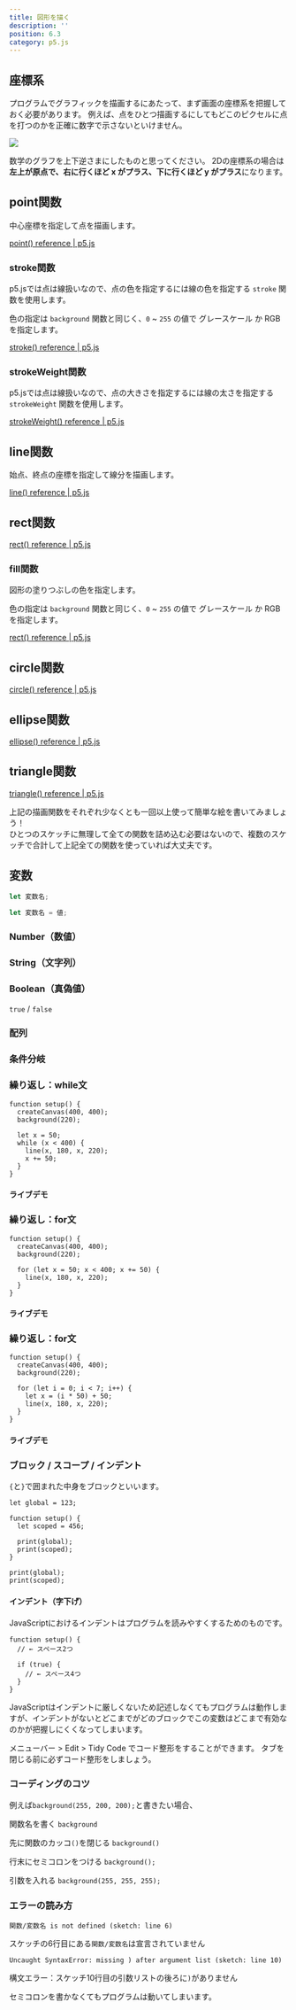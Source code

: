 ```yaml
---
title: 図形を描く
description: ''
position: 6.3
category: p5.js
---
```


<!-- ### colorModeについて -->

## 座標系

プログラムでグラフィックを描画するにあたって、まず画面の座標系を把握しておく必要があります。
例えば、点をひとつ描画するにしてもどこのピクセルに点を打つのかを正確に数字で示さないといけません。

<img src="/resource/image/p5js_primitives.png"/>

数学のグラフを上下逆さまにしたものと思ってください。
2Dの座標系の場合は<strong>左上が原点で、右に行くほど x がプラス、下に行くほど y がプラス</strong>になります。



## point関数

中心座標を指定して点を描画します。

[point() reference | p5.js](https://p5js.org/reference/#/p5/point)

### stroke関数

p5.jsでは点は線扱いなので、点の色を指定するには線の色を指定する `stroke` 関数を使用します。

色の指定は `background` 関数と同じく、`0` ~ `255` の値で グレースケール か RGB を指定します。

[stroke() reference | p5.js](https://p5js.org/reference/#/p5/stroke)

### strokeWeight関数

p5.jsでは点は線扱いなので、点の大きさを指定するには線の太さを指定する `strokeWeight` 関数を使用します。

[strokeWeight() reference | p5.js](https://p5js.org/reference/#/p5/strokeWeight)

## line関数

始点、終点の座標を指定して線分を描画します。

[line() reference | p5.js](https://p5js.org/reference/#/p5/line)

## rect関数

[rect() reference | p5.js](https://p5js.org/reference/#/p5/rect)

### fill関数

図形の塗りつぶしの色を指定します。

色の指定は `background` 関数と同じく、`0` ~ `255` の値で グレースケール か RGB を指定します。

[rect() reference | p5.js](https://p5js.org/reference/#/p5/rect)

## circle関数

[circle() reference | p5.js](https://p5js.org/reference/#/p5/circle)

## ellipse関数

[ellipse() reference | p5.js](https://p5js.org/reference/#/p5/ellipse)

## triangle関数

[triangle() reference | p5.js](https://p5js.org/reference/#/p5/triangle)

<alert type="success">

上記の描画関数をそれぞれ少なくとも一回以上使って簡単な絵を書いてみましょう！  
ひとつのスケッチに無理して全ての関数を詰め込む必要はないので、複数のスケッチで合計して上記全ての関数を使っていれば大丈夫です。

</alert>



## 変数

```javascript
let 変数名;

let 変数名 = 値;
```

### Number（数値）

### String（文字列）

### Boolean（真偽値）

`true` / `false`

### 配列

### 条件分岐

### 繰り返し：while文

```javascript[sketch.js]
function setup() {
  createCanvas(400, 400);
  background(220);

  let x = 50;
  while (x < 400) {
    line(x, 180, x, 220);
    x += 50;
  }
}
```

#### ライブデモ

<live-demo src="/resource/livedemo/p5js/loop/while/"></live-demo>

### 繰り返し：for文

```javascript[sketch.js]
function setup() {
  createCanvas(400, 400);
  background(220);

  for (let x = 50; x < 400; x += 50) {
    line(x, 180, x, 220);
  }
}
```

#### ライブデモ

<live-demo src="/resource/livedemo/p5js/loop/for/"></live-demo>


### 繰り返し：for文

```javascript[sketch.js]
function setup() {
  createCanvas(400, 400);
  background(220);

  for (let i = 0; i < 7; i++) {
    let x = (i * 50) + 50;
    line(x, 180, x, 220);
  }
}
```

#### ライブデモ

<live-demo src="/resource/livedemo/p5js/loop/for-times/"></live-demo>


### ブロック / スコープ / インデント

`{`と`}`で囲まれた中身をブロックといいます。

```javascript[sketch.js]
let global = 123;

function setup() {
  let scoped = 456;

  print(global);
  print(scoped);
}

print(global);
print(scoped);
```

#### インデント（字下げ）
JavaScriptにおけるインデントはプログラムを読みやすくするためのものです。

```javascript[sketch.js]
function setup() {
  // ← スペース2つ

  if (true) {
    // ← スペース4つ
  }
}
```

JavaScriptはインデントに厳しくないため記述しなくてもプログラムは動作しますが、インデントがないとどこまでがどのブロックでこの変数はどこまで有効なのかが把握しにくくなってしまいます。

メニューバー > Edit > Tidy Code でコード整形をすることができます。
タブを閉じる前に必ずコード整形をしましょう。

### コーディングのコツ

例えば`background(255, 200, 200);`と書きたい場合、

関数名を書く
`background`

先に関数のカッコ`()`を閉じる
`background()`

行末にセミコロンをつける
`background();`

引数を入れる
`background(255, 255, 255);`


### エラーの読み方

<alert type="danger">`関数/変数名 is not defined (sketch: line 6)`</alert>

スケッチの6行目にある`関数/変数名`は宣言されていません

<alert type="danger">`Uncaught SyntaxError: missing ) after argument list (sketch: line 10)`</alert>

構文エラー：スケッチ10行目の引数リストの後ろに`)`がありません

セミコロンを書かなくてもプログラムは動いてしまいます。